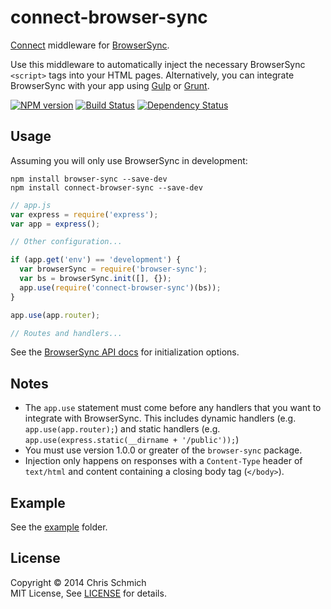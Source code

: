 # connect-browser-sync

[Connect](https://github.com/senchalabs/connect) middleware for [BrowserSync](https://github.com/shakyShane/browser-sync).

Use this middleware to automatically inject the necessary BrowserSync `<script>` tags into your HTML pages. Alternatively, you can integrate BrowserSync with your app using [Gulp](https://github.com/shakyShane/gulp-browser-sync) or [Grunt](https://github.com/shakyShane/grunt-browser-sync).

[![NPM version](https://badge.fury.io/js/connect-browser-sync.svg)](https://npmjs.org/package/connect-browser-sync)
[![Build Status](https://travis-ci.org/schmich/connect-browser-sync.svg?branch=master)](https://travis-ci.org/schmich/connect-browser-sync)
[![Dependency Status](https://gemnasium.com/schmich/connect-browser-sync.svg)](https://gemnasium.com/schmich/connect-browser-sync)

## Usage

Assuming you will only use BrowserSync in development:

```
npm install browser-sync --save-dev
npm install connect-browser-sync --save-dev
```

```javascript
// app.js
var express = require('express');
var app = express();

// Other configuration...

if (app.get('env') == 'development') {
  var browserSync = require('browser-sync');
  var bs = browserSync.init([], {});
  app.use(require('connect-browser-sync')(bs));
}

app.use(app.router);

// Routes and handlers...
```

See the [BrowserSync API docs](https://github.com/shakyShane/browser-sync/wiki/api#wiki-api) for initialization options.

## Notes

- The `app.use` statement must come before any handlers that you want to integrate with BrowserSync. This includes dynamic handlers (e.g. `app.use(app.router);`) and static handlers (e.g. `app.use(express.static(__dirname + '/public'));`)
- You must use version 1.0.0 or greater of the `browser-sync` package.
- Injection only happens on responses with a `Content-Type` header of `text/html` and content containing a closing body tag (`</body>`).

## Example

See the [example](example) folder.

## License

Copyright &copy; 2014 Chris Schmich
<br>
MIT License, See [LICENSE](LICENSE) for details.
